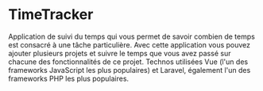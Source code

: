 # TimeTracker

Application de suivi du temps qui vous permet de savoir combien de temps est consacré à une tâche particulière. Avec cette application  vous pouvez ajouter plusieurs projets et suivre le temps que vous avez passé sur chacune des fonctionnalités de ce projet.
 Technos utilisées Vue (l'un des frameworks JavaScript les plus populaires) et Laravel, également l'un des frameworks PHP les plus populaires.


